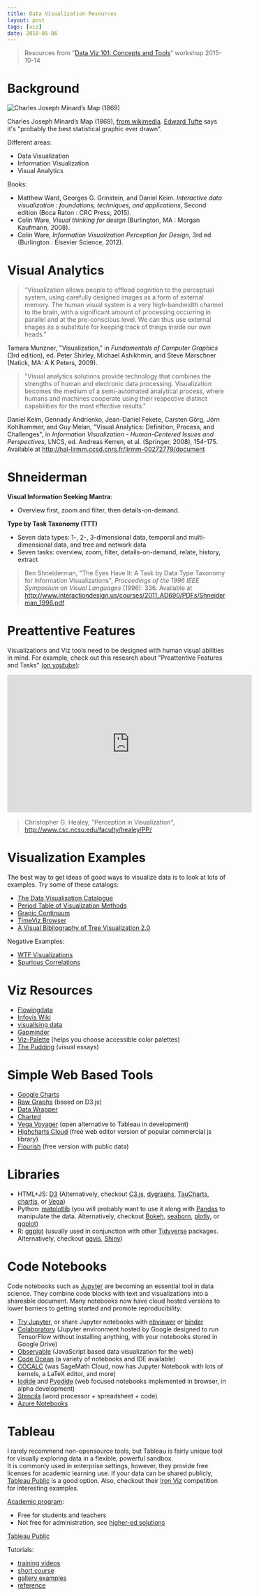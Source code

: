 ```yaml
---
title: Data Visualization Resources 
layout: post
tags: [viz]
date: 2018-05-06
---
```


> Resources from "[Data Viz 101: Concepts and Tools](http://www.lib.uidaho.edu/services/workshops/resources/UIdaho_DataViz101_workshop.pdf)" workshop 2015-10-14

# Background

![Charles Joseph Minard’s Map (1869)](https://upload.wikimedia.org/wikipedia/commons/2/29/Minard.png)

Charles Joseph Minard’s Map (1869), [from wikimedia](https://commons.wikimedia.org/wiki/File:Minard.png).
[Edward Tufte](http://www.edwardtufte.com/tufte/posters) says it's "probably the best statistical graphic ever drawn".

Different areas:

- Data Visualization
- Information Visualization
- Visual Analytics 

Books:

- Matthew Ward, Georges G. Grinstein, and Daniel Keim. *Interactive data visualization : foundations, techniques, and applications*, Second edition (Boca Raton : CRC Press, 2015).
- Colin Ware, *Visual thinking for design* (Burlington, MA : Morgan Kaufmann, 2008).
- Colin Ware, *Information Visualization Perception for Design*, 3rd ed (Burlington : Elsevier Science, 2012).

# Visual Analytics

> "Visualization allows people to offload cognition to the perceptual system, using carefully designed images as a form of external memory. 
> The human visual system is a very high-bandwidth channel to the brain, with a significant amount of processing occurring in parallel and at the pre-conscious level. 
> We can thus use external images as a substitute for keeping track of things inside our own heads."
 
Tamara Munzner, "Visualization," in *Fundamentals of Computer Graphics* (3rd edition), ed. Peter Shirley, Michael Ashikhmin, and Steve Marschner (Natick, MA: A K Peters, 2009).

> "Visual analytics solutions provide technology that combines the strengths of human and electronic data processing. 
> Visualization becomes the medium of a semi-automated analytical process, where humans and machines cooperate using their respective distinct capabilities for the most effective results."

Daniel Keim, Gennady Andrienko, Jean-Daniel Fekete, Carsten Görg, Jörn Kohlhammer, and Guy Melan, "Visual Analytics: Definition, Process, and Challenges", in *Information Visualization - Human-Centered Issues and Perspectives*, LNCS, ed. Andreas Kerren, et al. (Springer, 2008), 154-175. Available at http://hal-lirmm.ccsd.cnrs.fr/lirmm-00272779/document

# Shneiderman

**Visual Information Seeking Mantra**:

- Overview first, zoom and filter, then details-on-demand.

**Type by Task Taxonomy (TTT)**

- Seven data types: 
    1-, 2-, 3-dimensional data, temporal and multi-dimensional data, and tree and network data
- Seven tasks: 
    overview, zoom, filter, details-on-demand, relate, history, extract

> Ben Shneiderman, "The  Eyes Have  It: A  Task by Data Type Taxonomy for Information Visualizations", *Proceedings of the 1996 IEEE Symposium on Visual Languages* (1996): 336. Available at http://www.interactiondesign.us/courses/2011_AD690/PDFs/Shneiderman_1996.pdf

# Preattentive Features

Visualizations and Viz tools need to be designed with human visual abilities in mind. 
For example, check out this research about "Preattentive Features and Tasks" [(on youtube)](https://youtu.be/wnvoZxe95bo):

<iframe width="560" height="315" src="https://www.youtube-nocookie.com/embed/wnvoZxe95bo" frameborder="0" allowfullscreen></iframe>

> Christopher G. Healey, "Perception in Visualization", http://www.csc.ncsu.edu/faculty/healey/PP/

# Visualization Examples

The best way to get ideas of good ways to visualize data is to look at lots of examples.
Try some of these catalogs:

- [The Data Visualisation Catalogue](http://www.datavizcatalogue.com/)
- [Period Table of Visualization Methods](http://www.visual-literacy.org/periodic_table/periodic_table.html)
- [Grapic Continuum](http://visual.ly/graphic-continuum)
- [TimeViz Browser](http://survey.timeviz.net/)
- [A Visual Bibliography of Tree Visualization 2.0](http://vcg.informatik.uni-rostock.de/~hs162/treeposter/poster.html)

Negative Examples:

- [WTF Visualizations](http://viz.wtf/)
- [Spurious Correlations](http://www.tylervigen.com/spurious-correlations)

# Viz Resources

- [Flowingdata](http://flowingdata.com/)
- [Infovis Wiki](http://www.infovis-wiki.net/)
- [visualising data](http://www.visualisingdata.com/)
- [Gapminder](http://www.gapminder.org/)
- [Viz-Palette](https://projects.susielu.com/viz-palette) (helps you choose accessible color palettes)
- [The Pudding](https://pudding.cool/) (visual essays)

# Simple Web Based Tools

- [Google Charts](https://developers.google.com/chart/)
- [Raw Graphs](https://rawgraphs.io/) (based on D3.js)
- [Data Wrapper](https://datawrapper.de/)
- [Charted](http://www.charted.co/)
- [Vega Voyager](https://github.com/vega/voyager) (open alternative to Tableau in development)
- [Highcharts Cloud](https://cloud.highcharts.com/) (free web editor version of popular commercial js library)
- [Flourish](https://flourish.studio/) (free version with public data)

# Libraries 

- HTML+JS: [D3](http://d3js.org/) (Alternatively, checkout [C3.js](http://c3js.org/), [dygraphs](http://dygraphs.com/), [TauCharts](https://www.taucharts.com/), [chartjs](http://www.chartjs.org/), or [Vega](https://vega.github.io/vega/))
- Python: [matplotlib](https://matplotlib.org/) (you will probably want to use it along with [Pandas](https://pandas.pydata.org/) to manipulate the data. Alternatively, checkout [Bokeh](http://bokeh.pydata.org/), [seaborn](http://seaborn.pydata.org/index.html), [plotly](https://plot.ly/python/), or [ggplot](http://ggplot.yhathq.com/))
- R: [ggplot](http://ggplot2.org/) (usually used in conjunction with other [Tidyverse](https://www.tidyverse.org/) packages. Alternatively, checkout [ggvis](http://ggvis.rstudio.com/), [Shiny](http://ggvis.rstudio.com/))

# Code Notebooks

Code notebooks such as [Jupyter](http://jupyter.org/) are becoming an essential tool in data science. 
They combine code blocks with text and visualizations into a shareable document.
Many notebooks now have cloud hosted versions to lower barriers to getting started and promote reproducibility:

- [Try Jupyter](https://jupyter.org/try), or share Jupyter notebooks with [nbviewer](https://nbviewer.jupyter.org/) or [binder](https://mybinder.org/)
- [Colaboratory](https://colab.research.google.com/) (Jupyter environment hosted by Google designed to run TensorFlow without installing anything, with your notebooks stored in Google Drive)
- [Observable](https://observablehq.com/) (JavaScript based data visualization for the web)
- [Code Ocean](https://codeocean.com/) (a variety of notebooks and IDE available)
- [COCALC](https://cocalc.com/) (was SageMath Cloud, now has Jupyter Notebook with lots of kernels, a LaTeX editor, and more)
- [Iodide](https://github.com/iodide-project/iodide) and [Pyodide](https://github.com/iodide-project/pyodide/) (web focused notebooks implemented in browser, in alpha development)
- [Stencila](https://stenci.la/) (word processor + spreadsheet + code)
- [Azure Notebooks](https://notebooks.azure.com/)

# Tableau

I rarely recommend non-opensource tools, but Tableau is fairly unique tool for visually exploring data in a flexible, powerful sandbox.  
It is commonly used in enterprise settings, however, they provide free licenses for academic learning use.
If your data can be shared publicly, [Tableau Public](https://public.tableau.com/) is a good option.
Also, checkout their [Iron Viz](https://www.tableau.com/about/blog/2017/10/explore-viz-reigned-supreme-iron-viz-2017-77497) competition for interesting examples.

[Academic program](http://www.tableau.com/academic):

- Free for students and teachers 
- Not free for administration, see [higher-ed solutions](http://www.tableau.com/solutions/higher-ed)

[Tableau Public](https://public.tableau.com/)

Tutorials:

- [training videos](https://www.tableau.com/learn/tutorials/on-demand/getting-started)
- [short course](https://www.tableau.com/learn/starter-kit)
- [gallery examples](http://www.tableau.com/learn/gallery)
- [reference](http://www.dataplusscience.com/TableauReferenceGuide/index.htm)
